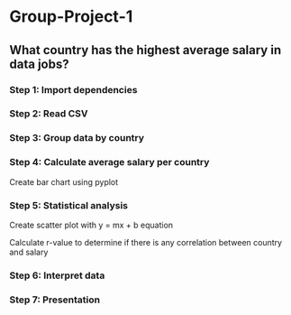 # Group-Project-1

## What country has the highest average salary in data jobs?

### Step 1: Import dependencies

### Step 2: Read CSV

### Step 3: Group data by country

### Step 4: Calculate average salary per country

Create bar chart using pyplot

### Step 5: Statistical analysis

Create scatter plot with y = mx + b equation

Calculate r-value to determine if there is any correlation between country and salary

### Step 6: Interpret data

### Step 7: Presentation
